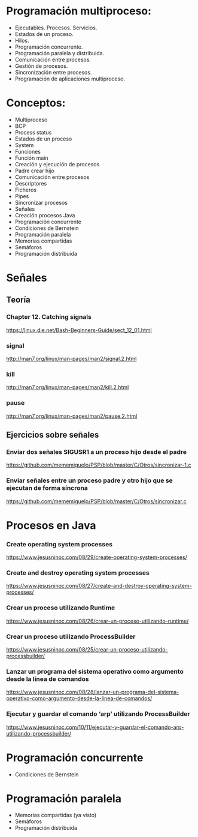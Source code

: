# Programación multiproceso:
 -	Ejecutables. Procesos. Servicios.
 -	Estados de un proceso.
 -	Hilos.
 -	Programación concurrente.
 -	Programación paralela y distribuida.
 -	Comunicación entre procesos.
 -	Gestión de procesos.
 -	Sincronización entre procesos.
 -	Programación de aplicaciones multiproceso.

# Conceptos:
 - Multiproceso
 - BCP
 - Process status
 - Estados de un proceso
 - System
 - Funciones
 - Función main
 - Creación y ejecución de procesos
 - Padre crear hijo
 - Comunicación entre procesos
 - Descriptores
 - Ficheros
 - Pipes
 - Sincronizar procesos
 - Señales
 - Creación procesos Java
 - Programación concurrente
 - Condiciones de Bernstein
 - Programación paralela
 - Memorias compartidas
 - Semáforos
 - Programación distribuida
 
# Señales
## Teoría
### Chapter 12. Catching signals
https://linux.die.net/Bash-Beginners-Guide/sect_12_01.html
### signal
http://man7.org/linux/man-pages/man2/signal.2.html
### kill
http://man7.org/linux/man-pages/man2/kill.2.html
### pause
http://man7.org/linux/man-pages/man2/pause.2.html
## Ejercicios sobre señales
### Enviar dos señales SIGUSR1 a un proceso hijo desde el padre
https://github.com/mememiguelo/PSP/blob/master/C/Otros/sincronizar-1.c
### Enviar señales entre un proceso padre y otro hijo que se ejecutan de forma síncrona
https://github.com/mememiguelo/PSP/blob/master/C/Otros/sincronizar.c

# Procesos en Java
### Create operating system processes
https://www.jesusninoc.com/08/29/create-operating-system-processes/
### Create and destroy operating system processes
https://www.jesusninoc.com/08/27/create-and-destroy-operating-system-processes/
### Crear un proceso utilizando Runtime
https://www.jesusninoc.com/08/26/crear-un-proceso-utilizando-runtime/
### Crear un proceso utilizando ProcessBuilder
https://www.jesusninoc.com/08/25/crear-un-proceso-utilizando-processbuilder/
### Lanzar un programa del sistema operativo como argumento desde la línea de comandos
https://www.jesusninoc.com/08/28/lanzar-un-programa-del-sistema-operativo-como-argumento-desde-la-linea-de-comandos/
### Ejecutar y guardar el comando ‘arp’ utilizando ProcessBuilder
https://www.jesusninoc.com/10/11/ejecutar-y-guardar-el-comando-arp-utilizando-processbuilder/

# Programación concurrente
- Condiciones de Bernstein
# Programación paralela
- Memorias compartidas (ya visto)
- Semáforos
- Programación distribuida
